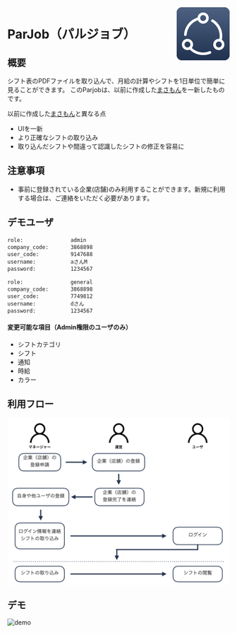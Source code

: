 <img src="icon.png" align="right" />

ParJob（パルジョブ）
====

## 概要
シフト表のPDFファイルを取り込んで、月給の計算やシフトを1日単位で簡単に見ることができます。
このParjobは、以前に作成した[まさもん](https://github.com/kentaiwami/masamon)を一新したものです。

以前に作成した[まさもん](https://github.com/kentaiwami/masamon)と異なる点
- UIを一新
- より正確なシフトの取り込み
- 取り込んだシフトや間違って認識したシフトの修正を容易に

## 注意事項
- 事前に登録されている企業(店舗)のみ利用することができます。新規に利用する場合は、ご連絡をいただく必要があります。

## デモユーザ
```
role:               admin
company_code:       3868898
user_code:          9147688
username:           aさんM
password:           1234567
```

```
role:               general
company_code:       3868898
user_code:          7749812
username:           dさん
password:           1234567
```

#### 変更可能な項目（Admin権限のユーザのみ）
- シフトカテゴリ
- シフト
- 通知
- 時給
- カラー



## 利用フロー
<img src="activity.png" align="center" />

## デモ
![demo](https://github.com/kentaiwami/parjob/blob/master/demo.gif)
